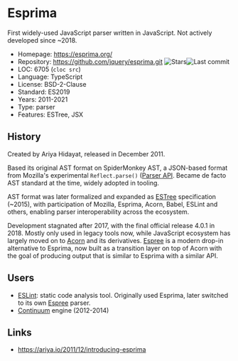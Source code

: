 # Esprima

First widely-used JavaScript parser written in JavaScript.
Not actively developed since ~2018.

* Homepage:   https://esprima.org/
* Repository: https://github.com/jquery/esprima.git <span class="shields"><img src="https://img.shields.io/github/stars/jquery/esprima?label=&style=flat-square" alt="Stars" title="Stars"><img src="https://img.shields.io/github/last-commit/jquery/esprima?label=&style=flat-square" alt="Last commit" title="Last commit"></span>
* LOC:        6705 (`cloc src`)
* Language:   TypeScript
* License:    BSD-2-Clause
* Standard:   ES2019
* Years:      2011-2021
* Type:       parser
* Features:   ESTree, JSX

## History

Created by Ariya Hidayat, released in December 2011.

Based its original AST format on SpiderMonkey AST, a JSON-based format
from Mozilla's experimental `Reflect.parse()`
([Parser API](https://web.archive.org/web/20201029234034/https://developer.mozilla.org/en-US/docs/Mozilla/Projects/SpiderMonkey/Parser_API).
Became de facto AST standard at the time, widely adopted in tooling.

AST format was later formalized and expanded as [ESTree](https://github.com/estree/estree)
specification (~2015), with participation of Mozilla, Esprima, Acorn, Babel,
ESLint and others, enabling parser interoperability across the ecosystem.

Development stagnated after 2017, with the final official release 4.0.1 in 2018.
Mostly only used in legacy tools now, while JavaScript ecosystem has largely
moved on to [Acorn](acorn.md) and its derivatives. [Espree](espree.md) is
a modern drop-in alternative to Esprima, now built as a transition layer
on top of Acorn with the goal of producing output that is similar to Esprima
with a similar API.

## Users

* [ESLint](https://eslint.org/): static code analysis tool.
  Originally used Esprima, later switched to its own [Espree](espree.md) parser.
* [Continuum](continuum.md) engine (2012-2014)

## Links

* https://ariya.io/2011/12/introducing-esprima

